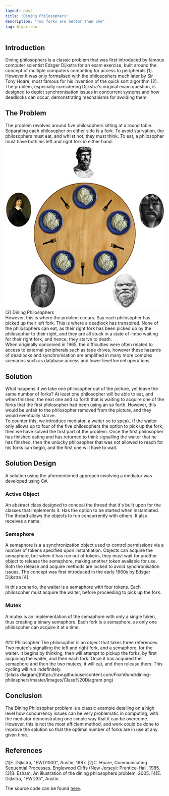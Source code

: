```yaml
---
layout: post
title: "Dining Philosophers"
description: "Two forks are better than one"
tag: Algorithm
---
```


## Introduction
Dining philosophers is a classic problem that was first introduced by famous computer scientist Edsger Dijkstra for an exam exercise, built around the concept of multiple computers competing for access to peripherals [1]. However it was only formalised with the philosophers much later by Sir Tony Hoare, most famous for his invention of the quick sort algorithm [2]. 
<br>
The problem, especially considering Dijkstra's original exam question, is designed to depict synchronisation issues in concurrent systems and how deadlocks can occur, demonstrating mechanisms for avoiding them. 

## The Problem
The problem revolves around five philosophers sitting at a round table. Separating each philosopher on either side is a fork. To avoid starvation, the philosophers must eat, and whilst not, they must think. To eat, a philosopher must have both his left and right fork in either hand.
<br>
![Problem](https://raw.githubusercontent.com/Foxh0und/dining-philosphers/master/Images/Problem.jpg)
[3] Dining Philosophers
<br>
However, this is where the problem occurs. Say each philosopher has picked up their left fork. This is where a deadlock has transpired. None of the philosophers can eat, as their right fork has been picked up by the philosopher to their right, and they are all stuck in a state of limbo waiting for their right fork, and hence, they starve to death.
<br>
When originally conceived in 1965, the difficulties were often related to access to external peripherals such as tape drives, however these hazards of deadlocks and synchronisation are amplified in many more complex scenarios such as database access and lower level kernel operations.

## Solution
What happens if we take one philosopher out of the picture, yet leave the same number of forks? At least one philosopher will be able to eat, and when finished, the next one and so forth that is waiting to acquire one of the forks that the first philosopher had been using an so forth. However, this would be unfair to the philosopher removed from the picture, and they would eventually starve. 
<br>
To counter this, we introduce mediator, a waiter so to speak. If the waiter only allows up to four of the five philosophers the option to pick up the fork, then we have solved the first part of the problem. Once the first philosopher has finished eating and has returned to think signalling the waiter that he has finished, then the unlucky philosopher that was not allowed to reach for his forks can begin, and the first one will have to wait. 

## Solution Design
A solution using the aformentioned approach involving a mediator was developed using C#.
<br>

### Active Object
An abstract class designed to conceal the thread that it's built upon for the classes that implements it. Has the option to be started when instantiated. The thread allows the objects to run concurrently with others. It also receives a name. 
<br>

### Semaphore
A semaphore is a a synchronization object used to control permissions via a number of tokens specified upon instantiation. Objects can acquire the semaphore, but when it has run out of tokens, they must wait for another object to release the semaphore, making another token available for use. Both the release and acquire methods are locked to avoid synchronisation issues. The concept was first introduced in the early 1960s by Edsger Dijkstra [4].
<br>

In this scenario, the waiter is a semaphore with four tokens. Each philosopher must acquire the waiter, before proceeding to pick up the fork. 
<br>

### Mutex
A mutex is an implementation of the semaphore with only a single token, thus creating a binary semaphore.
Each fork is a semaphore, as only one philosopher can acquire it at a time. 

<br>
### Philosopher
The philosopher is an object that takes three references. Two mutex's signalling the left and right fork, and a semaphore, for the waiter. It begins by thinking, then will attempt to pickup the forks, by first acquiring the waiter, and then each fork. Once it has acquired the semaphore and then the two mutexs, it will eat, and then release them. This cycling will run indefinitely. 
<br>
![class diagram](https://raw.githubusercontent.com/Foxh0und/dining-philosphers/master/Images/Class%20Diagram.png)
<br>

## Conclusion
The Dining Philosopher problem is a classic example detailing on a high level how concurrency issues can be very problematic in computing, with the mediator demonstrating one simple way that it can be overcome. However, this is not the most efficient method, and work could be done to improve the solution so that the optimal number of forks are in use at any given time. 


## References
[1]E. Dijkstra, "EWD1000", Austin, 1987.
[2]C. Hoare, Communicating Sequential Processes. Englewood Cliffs (New Jersey): Prentice-Hall, 1985.
[3]B. Esham, An illustration of the dining philosophers problem. 2005.
[4]E. Dijkstra, "EWD35", Austin.

The source code can be found [here](https://github.com/Foxh0und/dining-philosphers).
